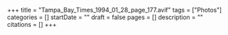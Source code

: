 +++
title = "Tampa_Bay_Times_1994_01_28_page_177.avif"
tags = ["Photos"]
categories = []
startDate = ""
draft = false
pages = []
description = ""
citations = []
+++
